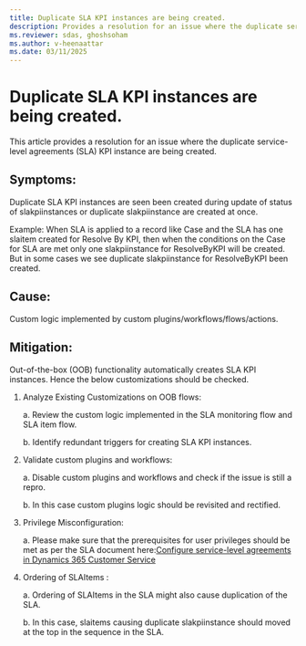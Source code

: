 ```yaml
---
title: Duplicate SLA KPI instances are being created. 
description: Provides a resolution for an issue where the duplicate service-level agreements (SLA) KPI instance are being created.
ms.reviewer: sdas, ghoshsoham
ms.author: v-heenaattar
ms.date: 03/11/2025
---
```


# Duplicate SLA KPI instances are being created. 

 
This article provides a resolution for an issue where the duplicate service-level agreements (SLA) KPI instance are being created. 

## Symptoms: 

   Duplicate SLA KPI instances are seen been created during update of status of slakpiinstances or duplicate slakpiinstance are created at once. 

   Example: When SLA is applied to a record like Case and the SLA has one slaitem created for Resolve By KPI, then when the conditions on the Case for SLA are met only one slakpiinstance for ResolveByKPI will be created. But in some cases we see duplicate slakpiinstance for ResolveByKPI been created. 
  
## Cause: 

   Custom logic implemented by custom plugins/workflows/flows/actions. 

## Mitigation: 

Out-of-the-box (OOB) functionality automatically creates SLA KPI instances. Hence the below customizations should be checked. 

1. Analyze Existing Customizations on OOB flows: 

	a. Review the custom logic implemented in the SLA monitoring flow and SLA item flow. 

	b. Identify redundant triggers for creating SLA KPI instances. 

2. Validate custom plugins and workflows: 

	a. Disable custom plugins and workflows and check if the issue is still a repro.  

	b. In this case custom plugins logic should be revisited and rectified. 
 
3. Privilege Misconfiguration: 

	a. Please make sure that the prerequisites for user privileges should be met as per the SLA document here:[Configure service-level agreements in Dynamics 365 Customer Service](/dynamics365/customer-service/administer/define-service-level-agreements#prerequisites)

4. Ordering of SLAItems : 

	a. Ordering of SLAItems in the SLA might also cause duplication of the SLA. 

	b. In this case, slaitems causing duplicate slakpiinstance should moved at the top in the sequence in the SLA. 

 